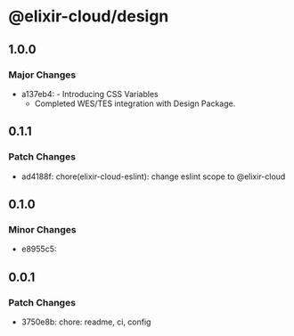 # @elixir-cloud/design

## 1.0.0

### Major Changes

- a137eb4: - Introducing CSS Variables
  - Completed WES/TES integration with Design Package.

## 0.1.1

### Patch Changes

- ad4188f: chore(elixir-cloud-eslint): change eslint scope to @elixir-cloud

## 0.1.0

### Minor Changes

- e8955c5:

## 0.0.1

### Patch Changes

- 3750e8b: chore: readme, ci, config

